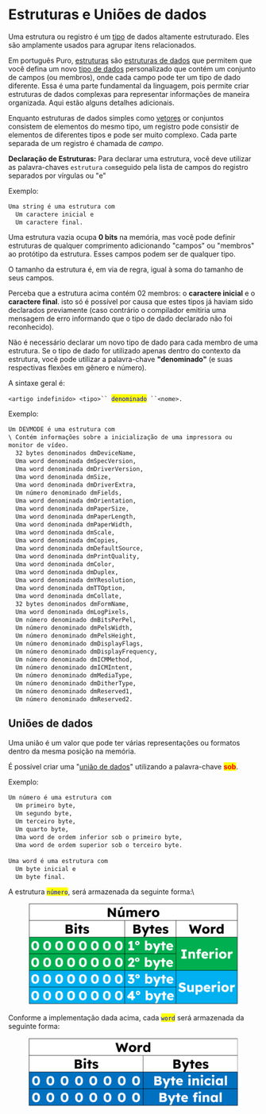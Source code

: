 # Estruturas e Uniões de dados

Uma estrutura ou registro é um [tipo](https://wiki.freepascal.org/Type) de dados altamente estruturado. Eles são amplamente usados  para agrupar itens relacionados.

Em português Puro,  [estruturas](https://en.wikipedia.org/wiki/Record\_\(computer\_science\)) são [estruturas de dados](https://pt.wikipedia.org/wiki/Estrutura\_de\_dados) que permitem que você defina um novo [tipo de dados](https://pt.wikipedia.org/wiki/Tipo\_de\_dado) personalizado que contém um conjunto de campos (ou membros), onde cada campo pode ter um tipo de dado diferente. Essa é uma parte fundamental da linguagem, pois permite criar estruturas de dados complexas para representar informações de maneira organizada. Aqui estão alguns detalhes adicionais.

Enquanto estruturas de dados simples como [vetores](https://wiki.freepascal.org/Array) or conjuntos consistem de elementos do mesmo tipo, um registro pode consistir de elementos de diferentes tipos e pode ser muito complexo. Cada parte separada de um registro é chamada de _campo_.

**Declaração de Estruturas:** Para declarar uma estrutura, você deve utilizar as palavra-chaves `estrutura` `com`seguido pela lista de campos do registro separados por vírgulas ou "e"

Exemplo:&#x20;

```
Uma string é uma estrutura com 
  Um caractere inicial e 
  Um caractere final.
```

Uma estrutura vazia ocupa **0 bits** na memória, mas você pode definir estruturas de qualquer comprimento adicionando "campos" ou "membros" ao protótipo da estrutura. Esses campos podem ser de qualquer tipo.

O tamanho da estrutura é, em via de regra, igual à soma do tamanho de seus campos.

Perceba que a estrutura acima contém 02 membros: o **caractere inicial** e o **caractere final**. isto só é possível por causa que estes tipos já haviam sido declarados previamente (caso contrário o compilador emitiria uma mensagem de erro informando que o tipo de dado declarado não foi reconhecido).&#x20;

Não é necessário declarar um novo tipo de dado para cada membro de uma estrutura. Se o tipo de dado for utilizado apenas dentro do contexto da estrutura, você pode utilizar a palavra-chave **"denominado"** (e suas respectivas flexões em gênero e número).

A sintaxe geral é:

`<artigo indefinido> <tipo>`` `<mark style="color:blue;">`denominado`</mark>` ``<nome>.`

Exemplo:

```
Um DEVMODE é uma estrutura com
\ Contém informações sobre a inicialização de uma impressora ou monitor de vídeo.
  32 bytes denominados dmDeviceName,
  Uma word denominada dmSpecVersion,
  Uma word denominada dmDriverVersion,
  Uma word denominada dmSize,
  Uma word denominada dmDriverExtra,
  Um número denominado dmFields,
  Uma word denominada dmOrientation,
  Uma word denominada dmPaperSize,
  Uma word denominada dmPaperLength,
  Uma word denominada dmPaperWidth,
  Uma word denominada dmScale,
  Uma word denominada dmCopies,
  Uma word denominada dmDefaultSource,
  Uma word denominada dmPrintQuality,
  Uma word denominada dmColor,
  Uma word denominada dmDuplex,
  Uma word denominada dmYResolution,
  Uma word denominada dmTTOption,
  Uma word denominada dmCollate,
  32 bytes denominados dmFormName,
  Uma word denominada dmLogPixels,
  Um número denominado dmBitsPerPel,
  Um número denominado dmPelsWidth,
  Um número denominado dmPelsHeight,
  Um número denominado dmDisplayFlags,
  Um número denominado dmDisplayFrequency,
  Um número denominado dmICMMethod,
  Um número denominado dmICMIntent,
  Um número denominado dmMediaType,
  Um número denominado dmDitherType,
  Um número denominado dmReserved1,
  Um número denominado dmReserved2.
```

## Uniões de dados

Uma união é um valor que pode ter várias representações ou formatos dentro da mesma posição na memória.

É possível criar uma "[união](https://en.wikipedia.org/wiki/Union\_type)[ de dados](https://en.wikipedia.org/wiki/Union\_type)" utilizando a palavra-chave <mark style="color:red;">**sob**</mark>.

Exemplo:

```
Um número é uma estrutura com
  Um primeiro byte,
  Um segundo byte,
  Um terceiro byte,
  Um quarto byte,
  Uma word de ordem inferior sob o primeiro byte,
  Uma word de ordem superior sob o terceiro byte.
  
Uma word é uma estrutura com
  Um byte inicial e 
  Um byte final.
```

A estrutura <mark style="color:blue;">`número`</mark>, será armazenada da seguinte forma:\


<figure><img src=".gitbook/assets/image.png" alt=""><figcaption></figcaption></figure>

Conforme a implementação dada acima, cada <mark style="color:blue;">`word`</mark> será armazenada da seguinte forma:

<figure><img src=".gitbook/assets/image (1).png" alt=""><figcaption></figcaption></figure>


